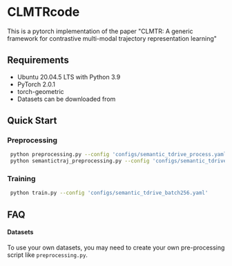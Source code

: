 # CLMTRcode

This is a pytorch implementation of the paper "CLMTR: A generic framework for contrastive multi-modal trajectory representation learning"

## Requirements
- Ubuntu 20.04.5 LTS with Python 3.9
- PyTorch 2.0.1
- torch-geometric
- Datasets can be downloaded from

## Quick Start
### Preprocessing
```bash
 python preprocessing.py --config 'configs/semantic_tdrive_process.yaml'
 python semantictraj_preprocessing.py --config 'configs/semantic_tdrive_process.yaml'
```
### Training
```bash
 python train.py --config 'configs/semantic_tdrive_batch256.yaml'
```

## FAQ
#### Datasets
To use your own datasets, you may need to create your own pre-processing script like `preprocessing.py`.